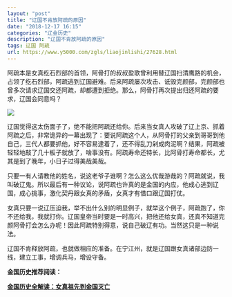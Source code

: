 ```yaml
---
layout: "post"
title: "辽国不肯放阿疏的原因"
date: "2018-12-17 16:15"
categories: "辽金历史"
description: "辽国不肯放阿疏的原因"
tags: 辽国 阿疏
url: https://www.y5000.com/zgls/liaojinlishi/27628.html
---
```






阿疏本是女真纥石烈部的首领，阿骨打的叔叔盈歌曾利用替辽国扫清鹰路的机会，占领了纥石烈部，阿疏逃到辽国避难。后来阿疏屡次攻击、诋毁完颜部，完颜部也曾多次请求辽国交还阿疏，却都遭到拒绝。那么，阿骨打再次提出归还阿疏的要求，辽国会同意吗？

![](https://img.y5000.com/uploads/allimg/180115/8-1P115131FI54.jpg)

辽国觉得这太伤面子了，绝不能把阿疏还给你。后来当女真人攻破了辽上京、抓着阿疏之后，非常诡异的一幕出现了：要说阿疏这个人，从阿骨打的父亲到哥哥到他自己，三代人都要抓他，好不容易逮着了，还不得乱刀剁成肉泥啊？结果，阿疏被轻轻地敲了几十板子就放了，啥事没有。阿疏寿命还特长，比阿骨打寿命都长，尤其是到了晚年，小日子过得美哉美哉。

只要一有人请教他的姓名，说这老爷子谁啊？怎么这么优哉游哉的？阿疏就说，我叫破辽鬼。所以最后有一种议论，说阿疏也许真的是金国的内应，他成心逃到辽国，成心挑事，激化契丹跟女真的矛盾，女真才有借口跟辽国打仗。

女真只要一说辽压迫我，举不出什么别的明显例子，就举这个例子，阿疏跑了，你不还给我，我就打你。辽国皇帝当时要是一时高兴，把他还给女真，还真不知道完颜阿骨打会怎么办呢！因此阿疏特别得意，说自己破辽有功。当然这只是一种说法。

辽国不肯释放阿疏，也就做相应的准备。在宁江州，就是辽国跟女真诸部边防一线，建立工事，增调兵马，增设守备。

**金国历史推荐阅读：**

**[金国历史全解读：女真祖先到金国灭亡](https://www.y5000.com/zgls/liaojinlishi/2018/0115/27654.html)**
